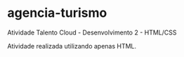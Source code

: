 # agencia-turismo
Atividade Talento Cloud - Desenvolvimento 2 - HTML/CSS

Atividade realizada utilizando apenas HTML.
